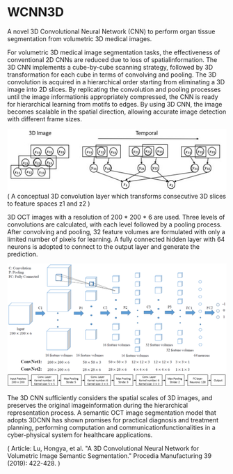 # WCNN3D
A novel 3D Convolutional Neural Network (CNN) to perform organ tissue segmentation from volumetric 3D medical images.

For volumetric 3D medical image segmentation tasks, the effectiveness of conventional 2D CNNs are reduced due to loss of spatialinformation. The 3D CNN implements a cube-by-cube scanning strategy, followed by 3D transformation for each cube in terms of convolving and pooling. The 3D convolution is acquired in a hierarchical order starting from eliminating a 3D image into 2D slices. By replicating the convolution and pooling processes until the image informationis appropriately compressed, the CNN is ready for hierarchical learning from motifs to edges. By using 3D CNN, the image becomes scalable in the spatial direction, allowing accurate image detection with different frame sizes.

![Image text](https://github.com/arialibra/WCNN3D/blob/master/IMG-folder/conl.jpg)
( A conceptual 3D convolution layer which transforms consecutive 3D slices to feature spaces z1 and z2 )

3D OCT images with a resolution of 200 * 200 * 6 are used. Three levels of convolutions are calculated, with each level followed by a pooling process. After convolving and pooling, 32 feature volumes are formulated with only a limited number of pixels for learning. A fully connected hidden layer with 64 neurons is adopted to connect to the output layer and generate the prediction.

![Image text](https://github.com/arialibra/WCNN3D/blob/master/IMG-folder/CNN3D.PNG)
![Image text](https://github.com/arialibra/WCNN3D/blob/master/IMG-folder/2d.PNG)

The 3D CNN sufficiently considers the spatial scales of 3D images, and preserves the original imageinformation during the hierarchical representation process. A semantic OCT image segmentation model that adopts 3DCNN has shown promises for practical diagnosis and treatment planning, performing computation and communicationfunctionalities in a cyber-physical system for healthcare applications.

( Article: Lu, Hongya, et al. "A 3D Convolutional Neural Network for Volumetric Image Semantic Segmentation." Procedia Manufacturing 39 (2019): 422-428. )
